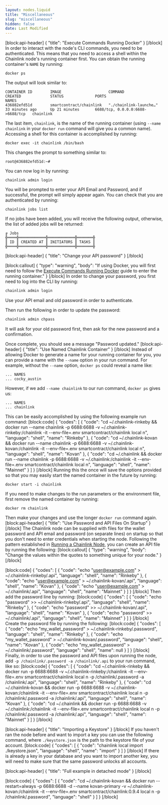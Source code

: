 ```yaml
---
layout: nodes.liquid
title: "Miscellaneous"
slug: "miscellaneous"
hidden: false
date: Last Modified
---
```

[block:api-header]
{
  "title": "Execute Commands Running Docker"
}
[/block]
In order to interact with the node's CLI commands, you need to be authenticated. This means that you need to access a shell within the Chainlink node's running container first. You can obtain the running container's `NAME` by running:

```shell
docker ps
```

The output will look similar to:

```
CONTAINER ID        IMAGE                     COMMAND                  CREATED             STATUS              PORTS                              NAMES
436882efd51d        smartcontract/chainlink   "./chainlink-launche…"   33 minutes ago      Up 21 minutes       6688/tcp, 0.0.0.0:6688->6688/tcp   chainlink
```

The last item, `chainlink`, is the name of the running container (using `--name chainlink` in your `docker run` command will give you a common name). Accessing a shell for this container is accomplished by running:

```shell
docker exec -it chainlink /bin/bash
```

This changes the prompt to something similar to:

```shell
root@436882efd51d:~#
```

You can now log in by running:

```shell
chainlink admin login
```

You will be prompted to enter your API Email and Password, and if successful, the prompt will simply appear again. You can check that you are authenticated by running:

```shell
chainlink jobs list
```

If no jobs have been added, you will receive the following output, otherwise, the list of added jobs will be returned:

```
╔ Jobs
╬════╬════════════╬════════════╬═══════╬
║ ID ║ CREATED AT ║ INITIATORS ║ TASKS ║
╬════╬════════════╬════════════╬═══════╬
```


[block:api-header]
{
  "title": "Change your API password"
}
[/block]

[block:callout]
{
  "type": "warning",
  "body": "If using Docker, you will first need to follow the [Execute Commands Running Docker](#section-execute-commands-running-docker) guide to enter the running container."
}
[/block]
In order to change your password, you first need to log into the CLI by running:

```bash
chainlink admin login
```

Use your API email and old password in order to authenticate.

Then run the following in order to update the password:

```bash
chainlink admin chpass
```

It will ask for your old password first, then ask for the new password and a confirmation.

Once complete, you should see a message "Password updated."
[block:api-header]
{
  "title": "Use Named Chainlink Container"
}
[/block]
Instead of allowing Docker to generate a name for your running container for you, you can provide a name with the `--name` option in your run command. For example, without the `--name` option, `docker ps` could reveal a name like:

```
... NAMES
... cocky_austin
```

However, if we add `--name chainlink` to our run command, `docker ps` gives us:

```
... NAMES
... chainlink
```

This can be easily accomplished by using the following example run command:
[block:code]
{
  "codes": [
    {
      "code": "cd ~/.chainlink-rinkeby && docker run --name chainlink -p 6688:6688 -v ~/.chainlink-rinkeby:/chainlink -it --env-file=.env smartcontract/chainlink local n",
      "language": "shell",
      "name": "Rinkeby"
    },
    {
      "code": "cd ~/.chainlink-kovan && docker run --name chainlink -p 6688:6688 -v ~/.chainlink-kovan:/chainlink -it --env-file=.env smartcontract/chainlink local n",
      "language": "shell",
      "name": "Kovan"
    },
    {
      "code": "cd ~/.chainlink && docker run --name chainlink -p 6688:6688 -v ~/.chainlink:/chainlink -it --env-file=.env smartcontract/chainlink local n",
      "language": "shell",
      "name": "Mainnet"
    }
  ]
}
[/block]
Running this the once will save the options provided so that you may easily start the named container in the future by running:

```shell
docker start -i chainlink
```

If you need to make changes to the run parameters or the environment file, first remove the named container by running:

```shell
docker rm chainlink
```

Then make your changes and use the longer `docker run` command again.
[block:api-header]
{
  "title": "Use Password and API Files On Startup"
}
[/block]
The Chainlink node can be supplied with files for the wallet password and API email and password (on separate lines) on startup so that you don't need to enter credentials when starting the node. Following the pattern established in [Running a Chainlink Node](doc:running-a-chainlink-node), you can create an API file by running the following:
[block:callout]
{
  "type": "warning",
  "body": "Change the values within the quotes to something unique for your node."
}
[/block]

[block:code]
{
  "codes": [
    {
      "code": "echo \"user@example.com\" > ~/.chainlink-rinkeby/.api",
      "language": "shell",
      "name": "Rinkeby"
    },
    {
      "code": "echo \"user@example.com\" > ~/.chainlink-kovan/.api",
      "language": "shell",
      "name": "Kovan"
    },
    {
      "code": "echo \"user@example.com\" > ~/.chainlink/.api",
      "language": "shell",
      "name": "Mainnet"
    }
  ]
}
[/block]
Then add the password line by running:
[block:code]
{
  "codes": [
    {
      "code": "echo \"password\" >> ~/.chainlink-rinkeby/.api",
      "language": "shell",
      "name": "Rinkeby"
    },
    {
      "code": "echo \"password\" >> ~/.chainlink-kovan/.api",
      "language": "shell",
      "name": "Kovan"
    },
    {
      "code": "echo \"password\" >> ~/.chainlink/.api",
      "language": "shell",
      "name": "Mainnet"
    }
  ]
}
[/block]
Create the password file by running the following:
[block:code]
{
  "codes": [
    {
      "code": "echo \"my_wallet_password\" > ~/.chainlink-rinkeby/.password",
      "language": "shell",
      "name": "Rinkeby"
    },
    {
      "code": "echo \"my_wallet_password\" > ~/.chainlink-kovan/.password",
      "language": "shell",
      "name": "Kovan"
    },
    {
      "code": "echo \"my_wallet_password\" > ~/.chainlink/.password",
      "language": "shell",
      "name": null
    }
  ]
}
[/block]
Finally, in order to use the password and API files upon running the node, add `-p /chainlink/.password -a /chainlink/.api` to your run command, like so:
[block:code]
{
  "codes": [
    {
      "code": "cd ~/.chainlink-rinkeby && docker run -p 6688:6688 -v ~/.chainlink-rinkeby:/chainlink -it --env-file=.env smartcontract/chainlink local n -p /chainlink/.password -a /chainlink/.api",
      "language": "shell",
      "name": "Rinkeby"
    },
    {
      "code": "cd ~/.chainlink-kovan && docker run -p 6688:6688 -v ~/.chainlink-kovan:/chainlink -it --env-file=.env smartcontract/chainlink local n -p /chainlink/.password -a /chainlink/.api",
      "language": "shell",
      "name": "Kovan"
    },
    {
      "code": "cd ~/.chainlink && docker run -p 6688:6688 -v ~/.chainlink:/chainlink -it --env-file=.env smartcontract/chainlink local n -p /chainlink/.password -a /chainlink/.api",
      "language": "shell",
      "name": "Mainnet"
    }
  ]
}
[/block]

[block:api-header]
{
  "title": "Importing a Keystore"
}
[/block]
If you haven't ran the node before and want to import a key you can use the following command, where `./keystore.json` is the path to the keystore file of your account.
[block:code]
{
  "codes": [
    {
      "code": "chainlink local import ./keystore.json",
      "language": "shell",
      "name": "import"
    }
  ]
}
[/block]
If there is already a key in your database and you want to import another key, you will need to make sure that the same password unlocks all accounts.


[block:api-header]
{
  "title": "Full example in detached mode"
}
[/block]

[block:code]
{
  "codes": [
    {
      "code": "cd ~/.chainlink-kovan && docker run --restart=always  -p 6688:6688 -d --name kovan-primary -v ~/.chainlink-kovan:/chainlink -it --env-file=.env smartcontract/chainlink:0.9.4 local n -p /chainlink/.password",
      "language": "shell"
    }
  ]
}
[/block]